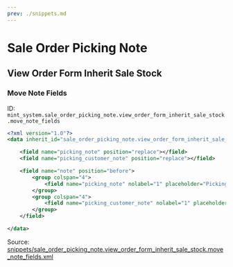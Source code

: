 ```yaml
---
prev: ./snippets.md
---
```

# Sale Order Picking Note
## View Order Form Inherit Sale Stock  
### Move Note Fields  
ID: `mint_system.sale_order_picking_note.view_order_form_inherit_sale_stock.move_note_fields`  
```xml
<?xml version="1.0"?>
<data inherit_id="sale_order_picking_note.view_order_form_inherit_sale_stock" priority="50" type="form" model="sale.order">

    <field name="picking_note" position="replace"></field>
    <field name="picking_customer_note" position="replace"></field>

    <field name="note" position="before">
        <group colspan="4">
            <field name="picking_note" nolabel="1" placeholder="Picking Internal Note"/>
        </group>
        <group colspan="4">
            <field name="picking_customer_note" nolabel="1" placeholder="Picking Customer Comments"/>
        </group>
    </field>

</data>
```

Source: [snippets/sale_order_picking_note.view_order_form_inherit_sale_stock.move_note_fields.xml](https://github.com/Mint-System/Odoo-Development/tree/14.0/snippets/sale_order_picking_note.view_order_form_inherit_sale_stock.move_note_fields.xml)

